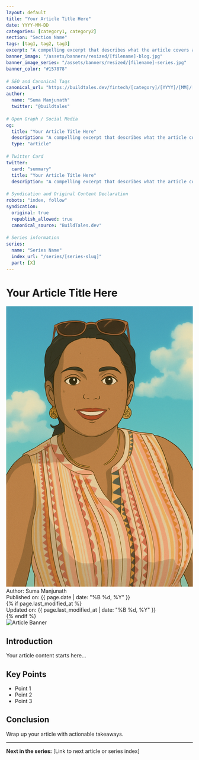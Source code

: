 ```yaml
---
layout: default
title: "Your Article Title Here"
date: YYYY-MM-DD
categories: [category1, category2]
section: "Section Name"
tags: [tag1, tag2, tag3]
excerpt: "A compelling excerpt that describes what the article covers and why readers should care."
banner_image: "/assets/banners/resized/[filename]-blog.jpg"
banner_image_series: "/assets/banners/resized/[filename]-series.jpg"
banner_color: "#157878"

# SEO and Canonical Tags
canonical_url: "https://buildtales.dev/fintech/[category]/[YYYY]/[MM]/[DD]/[slug].html"
author:
  name: "Suma Manjunath"
  twitter: "@buildtales"
  
# Open Graph / Social Media
og:
  title: "Your Article Title Here"
  description: "A compelling excerpt that describes what the article covers and why readers should care."
  type: "article"
  
# Twitter Card
twitter:
  card: "summary"
  title: "Your Article Title Here"
  description: "A compelling excerpt that describes what the article covers and why readers should care."

# Syndication and Original Content Declaration
robots: "index, follow"
syndication:
  original: true
  republish_allowed: true
  canonical_source: "BuildTales.dev"

# Series information
series:
  name: "Series Name"
  index_url: "/series/[series-slug]"
  part: [X]
---
```


# Your Article Title Here

<div class="personal-branding">
  <img src="/assets/images/ghibli-avatar.png" alt="Suma Manjunath" class="ghibli-avatar">
  <div class="author-info">
    <div class="author-name">Author: Suma Manjunath</div>
    <div class="publish-date">Published on: {{ page.date | date: "%B %d, %Y" }}</div>
    {% if page.last_modified_at %}
    <div class="update-date">Updated on: {{ page.last_modified_at | date: "%B %d, %Y" }}</div>
    {% endif %}
  </div>
</div>

<img src="/assets/banners/resized/[filename]-blog.jpg" alt="Article Banner" class="article-header-image">

## Introduction

Your article content starts here...

## Key Points

- Point 1
- Point 2
- Point 3

## Conclusion

Wrap up your article with actionable takeaways.

---

**Next in the series:** [Link to next article or series index]
